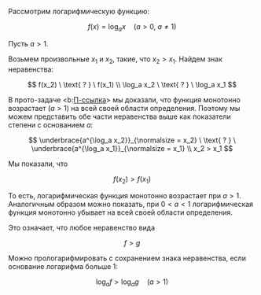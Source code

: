 Рассмотрим логарифмическую функцию:

$$ f(x) = \log_a x \quad (a > 0, \ a\neq 1) $$

Пусть $a>1$.

Возьмем произвольные $x_1$ и $x_2$, такие, что $x_2 > x_1$. Найдем знак неравенства:

$$ f(x_2) \ \text{ ? } \ f(x_1) \\ \log_a x_2 \ \text{ ? } \ \log_a x_1 $$

В прото-задаче <b:[П-ссылка](advanced/proto/common/exp-monotonic)> мы доказали, что функция монотонно возрастает ($a>1$) на всей своей области определения. Поэтому мы можем представить обе части неравенства выше как показатели степени с основанием $a$:

$$ \underbrace{a^{\log_a x_2}}_{\normalsize = x_2} \ \text{ ? } \ \underbrace{a^{\log_a x_1}}_{\normalsize = x_1} \\ x_2 > x_1 $$

Мы показали, что

$$ f(x_2) > f(x_1) $$

То есть, логарифмическая функция монотонно возрастает при $a>1$. Аналогичным образом можно показать, при $0 < a < 1$ логарифмическая функция монотонно убывает на всей своей области определения.

Это означает, что любое неравенство вида

$$ f > g $$

Можно прологарифмировать с сохранением знака неравенства, если основание логарифма больше $1$:

$$ \log_a f > \log_a g \quad (a>1) $$